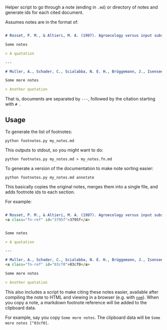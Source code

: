 Helper script to go through a note (ending in `.md`) or directory of notes and generate ids for each cited document.

Assumes notes are in the format of:

```markdown

# Rosset, P. M., & Altieri, M. A. (1997). Agroecology versus input substitution: a fundamental contradiction of sustainable agriculture. Society & Natural Resources, 10(3), 283-295.

Some notes

> A quotation

---

# Muller, A., Schader, C., Scialabba, N. E. H., Brüggemann, J., Isensee, A., Erb, K. H., ... & Niggli, U. (2017). Strategies for feeding the world more sustainably with organic agriculture. Nature communications, 8(1), 1290.

Some more notes

> Another quotation
```

That is, documents are separated by `---`, followed by the citation starting with `# `.

## Usage

To generate the list of footnotes:

```
python footnotes.py my_notes.md
```

This outputs to stdout, so you might want to do:

```
python footnotes.py my_notes.md > my_notes.fn.md
```

To generate a version of the documentation to make note sorting easier:

```
python footnotes.py my_notes.md annotate
```

This basically copies the original notes, merges them into a single file, and adds footnote ids to each section.

For example:

```markdown

# Rosset, P. M., & Altieri, M. A. (1997). Agroecology versus input substitution: a fundamental contradiction of sustainable agriculture. Society & Natural Resources, 10(3), 283-295.
<a class="fn-ref" id="3795f">3795f</a>


Some notes

> A quotation

---

# Muller, A., Schader, C., Scialabba, N. E. H., Brüggemann, J., Isensee, A., Erb, K. H., ... & Niggli, U. (2017). Strategies for feeding the world more sustainably with organic agriculture. Nature communications, 8(1), 1290.
<a class="fn-ref" id="03cf0">03cf0</a>

Some more notes

> Another quotation
```

This also includes a script to make citing these notes easier, available after compiling the note to HTML and viewing in a browser (e.g. with [`nom`](https://github.com/frnsys/nom)). When you copy a note, a markdown footnote reference will be added to the clipboard data.

For example, say you copy `Some more notes`. The clipboard data will be `Some more notes [^03cf0]`.
